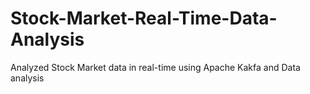 # Stock-Market-Real-Time-Data-Analysis
Analyzed Stock Market data in real-time using Apache Kakfa and Data analysis
